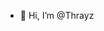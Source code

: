 - 👋 Hi, I’m @Thrayz



<!---
Thrayz/Thrayz is a ✨ special ✨ repository because its `README.md` (this file) appears on your GitHub profile.
You can click the Preview link to take a look at your changes.
--->
